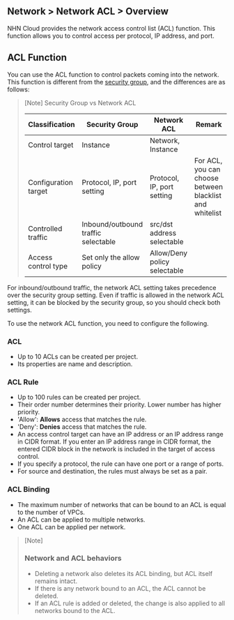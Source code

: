 ## Network > Network ACL > Overview

NHN Cloud provides the network access control list (ACL) function.
This function allows you to control access per protocol, IP address, and port.


## ACL Function

You can use the ACL function to control packets coming into the network.
This function is different from the [security group](/Network/Security%20Groups/en/overview/), and the differences are as follows:

> [Note] Security Group vs Network ACL
>
> | Classification | Security Group | Network ACL | Remark |
> |--|--|--|--|
> | Control target | Instance | Network, Instance | |
> | Configuration target | Protocol, IP, port setting | Protocol, IP, port setting | For ACL, you can choose between blacklist and whitelist |
> | Controlled traffic | Inbound/outbound traffic<br>selectable | src/dst address selectable |
> | Access control type | Set only the allow policy | Allow/Deny policy selectable |

For inbound/outbound traffic, the network ACL setting takes precedence over the security group setting.
Even if traffic is allowed in the network ACL setting, it can be blocked by the security group, so you should check both settings.

To use the network ACL function, you need to configure the following.

### ACL
* Up to 10 ACLs can be created per project.
* Its properties are name and description.


### ACL Rule
* Up to 100 rules can be created per project.
* Their order number determines their priority. Lower number has higher priority.
* 'Allow': **Allows** access that matches the rule.
* 'Deny': **Denies** access that matches the rule.
* An access control target can have an IP address or an IP address range in CIDR format. If you enter an IP address range in CIDR format, the entered CIDR block in the network is included in the target of access control.
* If you specify a protocol, the rule can have one port or a range of ports.
* For source and destination, the rules must always be set as a pair.


### ACL Binding
* The maximum number of networks that can be bound to an ACL is equal to the number of VPCs.
* An ACL can be applied to multiple networks.
* One ACL can be applied per network.

> [Note]
> ### Network and ACL behaviors
> * Deleting a network also deletes its ACL binding, but ACL itself remains intact.
> * If there is any network bound to an ACL, the ACL cannot be deleted.
> * If an ACL rule is added or deleted, the change is also applied to all networks bound to the ACL.
